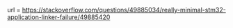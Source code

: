 url = https://stackoverflow.com/questions/49885034/really-minimal-stm32-application-linker-failure/49885420
